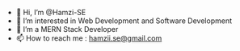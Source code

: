 - 👋 Hi, I’m @Hamzi-SE
- 👀 I’m interested in Web Development and Software Development
- 🌱 I’m a MERN Stack Developer
- 📫 How to reach me : hamzii.se@gmail.com

<!---
Hamzi-SE/Hamzi-SE is a ✨ special ✨ repository because its `README.md` (this file) appears on your GitHub profile.
You can click the Preview link to take a look at your changes.
--->
